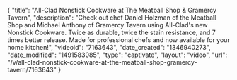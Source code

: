 {
    "title": "All-Clad Nonstick Cookware at The Meatball Shop & Gramercy Tavern",
    "description": "Check out chef Daniel Holzman of the Meatball Shop and Michael Anthony of Gramercy Tavern using All-Clad's new Nonstick Cookware. Twice as durable, twice the stain resistance, and 7 times better release. Made for professional chefs and now available for your home kitchen!",
    "videoid": "7163643",
    "date_created": "1346940273",
    "date_modified": "1491583085",
    "type": "captivate",
    "layout": "video",
    "url": "\/v\/all-clad-nonstick-cookware-at-the-meatball-shop-gramercy-tavern\/7163643"
}